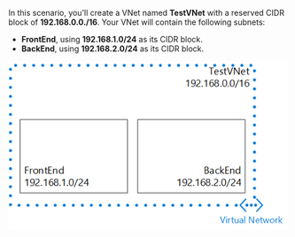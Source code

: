In this scenario, you'll create a VNet named **TestVNet** with a reserved CIDR block of **192.168.0.0./16**. Your VNet will contain the following subnets:

* **FrontEnd**, using **192.168.1.0/24** as its CIDR block.
* **BackEnd**, using **192.168.2.0/24** as its CIDR block.

![VNet scenario](./media/vpn-gateway-basic-vnet-scenario-include/vnet-scenario.png)

